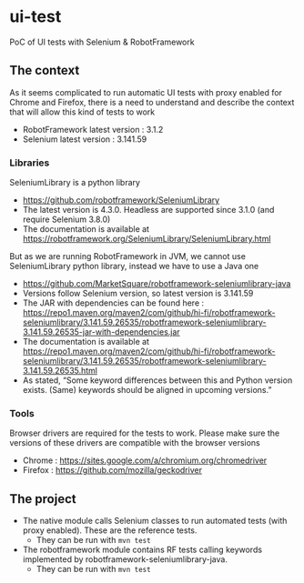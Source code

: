# ui-test

PoC of UI tests with Selenium &amp; RobotFramework

## The context

As it seems complicated to run automatic UI tests with proxy enabled for Chrome and Firefox, there is a need to understand and describe the context that will allow this kind of tests to work

- RobotFramework latest version : 3.1.2
- Selenium latest version : 3.141.59

### Libraries

SeleniumLibrary is a python library
- https://github.com/robotframework/SeleniumLibrary
- The latest version is 4.3.0. Headless are supported since 3.1.0 (and require Selenium 3.8.0)
- The documentation is available at https://robotframework.org/SeleniumLibrary/SeleniumLibrary.html

But as we are running RobotFramework in JVM, we cannot use SeleniumLibrary python library, instead we have to use a Java one
- https://github.com/MarketSquare/robotframework-seleniumlibrary-java
- Versions follow Selenium version, so latest version is 3.141.59
- The JAR with dependencies can be found here : https://repo1.maven.org/maven2/com/github/hi-fi/robotframework-seleniumlibrary/3.141.59.26535/robotframework-seleniumlibrary-3.141.59.26535-jar-with-dependencies.jar
- The documentation is available at https://repo1.maven.org/maven2/com/github/hi-fi/robotframework-seleniumlibrary/3.141.59.26535/robotframework-seleniumlibrary-3.141.59.26535.html
- As stated, “Some keyword differences between this and Python version exists. (Same) keywords should be aligned in upcoming versions.”

### Tools

Browser drivers are required for the tests to work. Please make sure the versions of these drivers are compatible with the browser versions
- Chrome : https://sites.google.com/a/chromium.org/chromedriver
- Firefox : https://github.com/mozilla/geckodriver

## The project

- The native module calls Selenium classes to run automated tests (with proxy enabled). These are the reference tests.
  * They can be run with `mvn test`
- The robotframework module contains RF tests calling keywords implemented by robotframework-seleniumlibrary-java.
  * They can be run with `mvn test`
